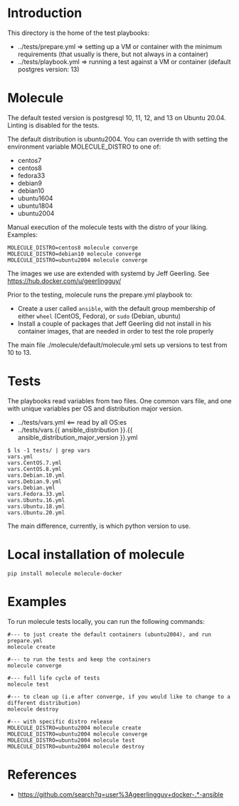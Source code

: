 # Introduction

This directory is the home of the test playbooks:

* ../tests/prepare.yml => setting up a VM or container with the minimum requirements (that usually is there, but not always in a container)
* ../tests/playbook.yml => running a test against a VM or container (default postgres version: 13)

# Molecule

The default tested version is postgresql 10, 11, 12, and 13 on Ubuntu 20.04. Linting is disabled for the tests.

The default distribution is ubuntu2004. You can override th with setting the environment variable MOLECULE_DISTRO to one of:

* centos7
* centos8
* fedora33
* debian9
* debian10
* ubuntu1604
* ubuntu1804
* ubuntu2004

Manual execution of the molecule tests with the distro of your liking. Examples:

```
MOLECULE_DISTRO=centos8 molecule converge
MOLECULE_DISTRO=debian10 molecule converge
MOLECULE_DISTRO=ubuntu2004 molecule converge
```

The images we use are extended with systemd by Jeff Geerling. See https://hub.docker.com/u/geerlingguy/

Prior to the testing, molecule runs the prepare.yml playbook to:

* Create a user called `ansible`, with the default group membership of either `wheel` (CentOS, Fedora), or `sudo` (Debian, ubuntu)
* Install a couple of packages that Jeff Geerling did not install in his container images, that are needed in order to test the role properly

The main file ./molecule/default/molecule.yml sets up versions to test from 10 to 13.

# Tests

The playbooks read variables from two files. One common vars file, and one with unique variables per OS and distribution major version.

* ../tests/vars.yml <== read by all OS:es
* ../tests/vars.{{ ansible_distribution }}.{{ ansible_distribution_major_version }}.yml

```
$ ls -1 tests/ | grep vars
vars.yml
vars.CentOS.7.yml
vars.CentOS.8.yml
vars.Debian.10.yml
vars.Debian.9.yml
vars.Debian.yml
vars.Fedora.33.yml
vars.Ubuntu.16.yml
vars.Ubuntu.18.yml
vars.Ubuntu.20.yml
```

The main difference, currently, is which python version to use.

# Local installation of molecule

```
pip install molecule molecule-docker
```

# Examples

To run molecule tests locally, you can run the following commands:

```
#--- to just create the default containers (ubuntu2004), and run prepare.yml
molecule create

#--- to run the tests and keep the containers
molecule converge

#--- full life cycle of tests
molecule test

#--- to clean up (i.e after converge, if you would like to change to a different distribution)
molecule destroy

#--- with specific distro release
MOLECULE_DISTRO=ubuntu2004 molecule create
MOLECULE_DISTRO=ubuntu2004 molecule converge
MOLECULE_DISTRO=ubuntu2004 molecule test
MOLECULE_DISTRO=ubuntu2004 molecule destroy
```

# References

* https://github.com/search?q=user%3Ageerlingguy+docker-.*-ansible
